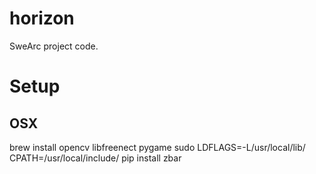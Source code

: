 # horizon
SweArc project code.

# Setup
## OSX
brew install opencv libfreenect pygame
sudo LDFLAGS=-L/usr/local/lib/ CPATH=/usr/local/include/ pip install zbar